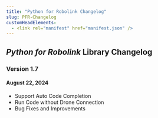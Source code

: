 ```yaml
---
title: "Python for Robolink Changelog"
slug: PFR-Changelog
customHeadElements:
  - <link rel="manifest" href="manifest.json" />
---
```



## *Python for Robolink* Library Changelog

### Version 1.7
#### August 22, 2024
- Support Auto Code Completion
- Run Code without Drone Connection
- Bug Fixes and Improvements

